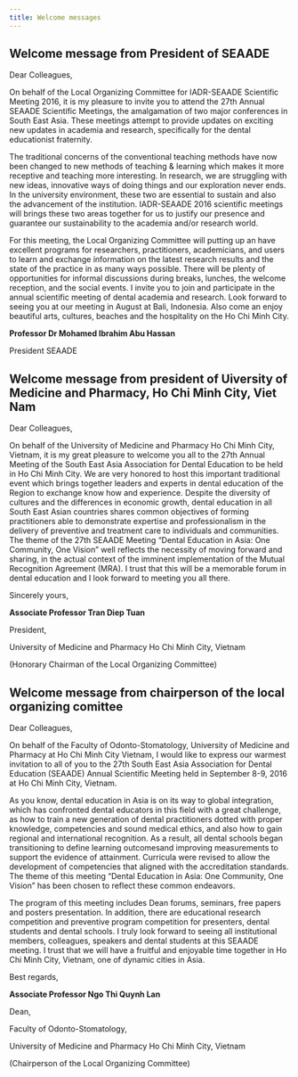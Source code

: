 ```yaml
---
title: Welcome messages
---
```


## Welcome message from President of SEAADE

Dear Colleagues,

On behalf of the Local Organizing Committee for IADR-SEAADE Scientific Meeting 2016, it is my pleasure to invite you to attend the 27th Annual SEAADE Scientific Meetings, the amalgamation of two major conferences in South East Asia. These meetings attempt to provide updates on exciting new updates in academia and research, specifically for the dental educationist fraternity.

The traditional concerns of the conventional teaching methods have now been changed to new methods of teaching & learning which makes it more receptive and teaching more interesting. In research, we are struggling with new ideas, innovative ways of doing things and our exploration never ends. In the university environment, these two are essential to sustain and also the advancement of the institution. IADR-SEAADE 2016 scientific meetings will brings these two areas together for us to justify our presence and guarantee our sustainability to the academia and/or research world.

For this meeting, the Local Organizing Committee will putting up an have excellent programs for researchers, practitioners, academicians, and users to learn and exchange information on the latest research results and the state of the practice in as many ways possible. There will be plenty of opportunities for informal discussions during breaks, lunches, the welcome reception, and the social events. I invite you to join and participate in the annual scientific meeting of dental academia and research. Look forward to seeing you at our meeting in August at Bali, Indonesia. Also come an enjoy beautiful arts, cultures, beaches and the hospitality on the Ho Chi Minh City.

**Professor Dr Mohamed Ibrahim Abu Hassan**

President SEAADE

## Welcome message from president of Uiversity of Medicine and Pharmacy, Ho Chi Minh City, Viet Nam

Dear Colleagues,

On behalf of the University of Medicine and Pharmacy Ho Chi Minh City, Vietnam, it is my great pleasure to welcome you all to the 27th Annual Meeting of the South East Asia Association for Dental Education to be held in Ho Chi Minh City. We are very honored to host this important traditional event which brings together leaders and experts in dental education of the Region to exchange know how and experience.
Despite the diversity of cultures and the differences in economic growth, dental education in all South East Asian countries shares common objectives of forming practitioners able to demonstrate expertise and professionalism in the delivery of preventive and treatment care to individuals and communities.
The theme of the 27th SEAADE Meeting “Dental Education in Asia: One Community, One Vision” well reflects the necessity of moving forward and sharing, in the actual context of the imminent implementation of the Mutual Recognition Agreement (MRA).
I trust that this will be a memorable forum in dental education and I look forward to meeting you all there.

Sincerely yours,

**Associate Professor Tran Diep Tuan**

President,

University of Medicine and Pharmacy Ho Chi Minh City, Vietnam

(Honorary Chairman of the Local Organizing Committee)

## Welcome message from chairperson of the local organizing comittee

Dear Colleagues,

On behalf of the Faculty of Odonto-Stomatology, University of Medicine and Pharmacy at Ho Chi Minh City Vietnam, I would like to express our warmest invitation to all of you to the 27th South East Asia Association for Dental Education (SEAADE) Annual Scientific Meeting held in September 8-9, 2016 at Ho Chi Minh City, Vietnam.

As you know, dental education in Asia is on its way to global integration, which has confronted dental educators in this field with a great challenge, as how to train a new generation of dental practitioners dotted with proper knowledge, competencies and sound medical ethics, and also how to gain regional and international recognition. As a result, all dental schools began transitioning to define learning outcomesand improving measurements to support the evidence of attainment. Curricula were revised to allow the development of competencies that aligned with the accreditation standards. The theme of this meeting “Dental Education in Asia: One Community, One Vision” has been chosen to reflect these common endeavors.

The program of this meeting includes Dean forums, seminars, free papers and posters presentation. In addition, there are educational research competition and preventive program competition for presenters, dental students and dental schools.
I truly look forward to seeing all institutional members, colleagues, speakers and dental students at this SEAADE meeting. I trust that we will have a fruitful and enjoyable time together in Ho Chi Minh City, Vietnam, one of dynamic cities in Asia.

Best regards,

**Associate Professor Ngo Thi Quynh Lan**

Dean,

Faculty of Odonto-Stomatology,

University of Medicine and Pharmacy Ho Chi Minh City, Vietnam

(Chairperson of the Local Organizing Committee)
